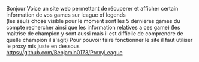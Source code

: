 Bonjour Voice un site web permettant de récuperer et afficher certain information de vos games sur league of legends<br>
(les seuls chose visible pour le moment sont les 5 dernieres games du compte rechercher ainsi que les information relatives a ces game)
(les maitrise de champion y sont aussi mais il est difficile de comprendre de quelle champion il s'agit)
Pour pouvoir faire fonctionner le site il faut utiliser le proxy mis juste en dessous
https://github.com/Benjamin0173/ProxyLeague
